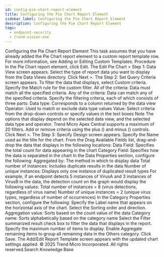 ```yaml
---
id: config-pie-chart-report-element
title: Configuring the Pie Chart Report Element
sidebar_label: Configuring the Pie Chart Report Element
description: Configuring the Pie Chart Report Element
tags:
  - endpoint-security
  - trend-vision-one
---
```


 Configuring the Pie Chart Report Element This task assumes that you have already added the Pie Chart report element to a custom report template row. For more information, see Adding or Editing Custom Templates. Procedure In the Pie Chart report element, click Edit. The Edit Pie Chart > Step 1: Data View screen appears. Select the type of report data you want to display from the Data Views directory. Click Next >. The Step 2: Set Query Criteria screen appears. To filter the data that displays, select Custom criteria. Specify the Match rule for the custom filter. All of the criteria: Data must match all the specified criteria. Any of the criteria: Data can match any of the specified criteria. Specify the filtering criteria, each of which consists of three parts: Data type: Corresponds to a column returned by the data view Operator: Used to match or exclude data type values Value: Select criteria from the drop-down controls or specify values in the text boxes Note The options that display depend on the selected data view, and the selected data type and operator. Trend Micro Apex Central supports a maximum of 20 filters. Add or remove criteria using the plus () and minus () controls. Click Next >. The Step 3: Specify Design screen appears. Specify the Name used as the title for the chart. From the Drag Available Fields list, drag-and-drop the data that displays in the following locations: Data Field: Specifies the total count for data appearing in the chart Category Field: Specifies how the data is separated in the chart In the Data Properties section, configure the following: Aggregated by: The method in which to display data Total number of instances: Includes duplicate results in the data Number of unique instances: Displays only one instance of duplicated result types For example, if an endpoint detects 5 instances of VirusA and 3 instances of VirusB in the data, the detection count on the graph would display the following values: Total number of instances = 8 (virus detections, regardless of virus name) Number of unique instances = 2 (unique virus types, regardless of number of occurrences) In the Category Properties section, configure the following: Specify the Label name that appears on the horizontal axis of the chart. Select the Sorting order and direction. Aggregation value: Sorts based on the count value of the data Category name: Sorts alphabetically based on the category name Select the Filter summarized result check box to filter the data that displays in the report. Specify the maximum number of items to display. Enable Aggregate remaining items to group all remaining data in the Others category. Click Save. The Add/Edit Report Template screen appears with the updated chart settings applied. © 2025 Trend Micro Incorporated. All rights reserved.Search Knowledge Base